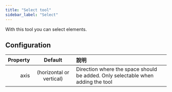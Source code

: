 ```yaml
---
title: "Select tool"
sidebar_label: "Select"
---
```



With this tool you can select elements.

## Configuration

| Property |         Default          | 說明                                                                              |
| --------:|:------------------------:|:------------------------------------------------------------------------------- |
|     axis | (horizontal or vertical) | Direction where the space should be added. Only selectable when adding the tool |

